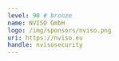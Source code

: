 ```yaml
---
level: 90 # bronze
name: NVISO GmbH
logo: /img/sponsors/nviso.png
uri: https://nviso.eu
handle: nvisosecurity
---
```

